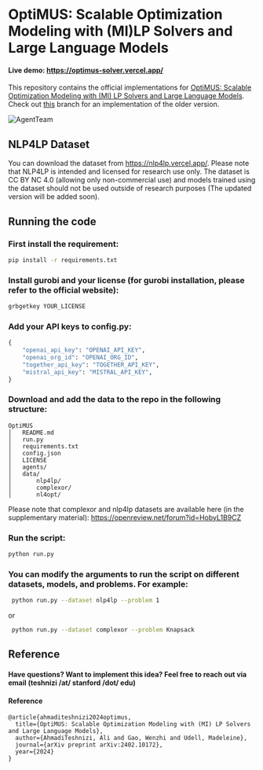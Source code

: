 # **OptiMUS**: Scalable Optimization Modeling with (MI)LP Solvers and Large Language Models

#### Live demo: https://optimus-solver.vercel.app/

This repository contains the official implementations for [OptiMUS: Scalable Optimization Modeling with (MI) LP Solvers and Large Language Models](https://arxiv.org/pdf/2402.10172). Check out [this](https://github.com/teshnizi/OptiMUS/tree/optimus_v1) branch for an implementation of the older version.

![AgentTeam](https://github.com/teshnizi/OptiMUS/assets/48642434/ae11ff0d-2d1e-4832-9dcc-533af4c5cde0)

## NLP4LP Dataset

You can download the dataset from https://nlp4lp.vercel.app/. Please note that NLP4LP is intended and licensed for research use only. The dataset is CC BY NC 4.0 (allowing only non-commercial use) and models trained using the dataset should not be used outside of research purposes (The updated version will be added soon).

## Running the code

### First install the requirement:

```bash
pip install -r requirements.txt
```

### Install gurobi and your license (for gurobi installation, please refer to the official website):

```bash
grbgetkey YOUR_LICENSE
```

### Add your API keys to config.py:

```python
{
    "openai_api_key": "OPENAI_API_KEY",
    "openai_org_id": "OPENAI_ORG_ID",
    "together_api_key": "TOGETHER_API_KEY",
    "mistral_api_key": "MISTRAL_API_KEY",
}
```

### Download and add the data to the repo in the following structure:

```
OptiMUS
│   README.md
│   run.py
│   requirements.txt
│   config.json
│   LICENSE
│   agents/
│   data/
│       nlp4lp/
│       complexor/
│       nl4opt/
```

Please note that complexor and nlp4lp datasets are available here (in the supplementary material): https://openreview.net/forum?id=HobyL1B9CZ

### Run the script:

```bash
python run.py
```

### You can modify the arguments to run the script on different datasets, models, and problems. For example:

```bash
 python run.py --dataset nlp4lp --problem 1
```

or

```bash
 python run.py --dataset complexor --problem Knapsack
```

## Reference

#### Have questions? Want to implement this idea? Feel free to reach out via email (teshnizi /at/ stanford /dot/ edu)

#### Reference

```
@article{ahmaditeshnizi2024optimus,
  title={OptiMUS: Scalable Optimization Modeling with (MI) LP Solvers and Large Language Models},
  author={AhmadiTeshnizi, Ali and Gao, Wenzhi and Udell, Madeleine},
  journal={arXiv preprint arXiv:2402.10172},
  year={2024}
}
```

